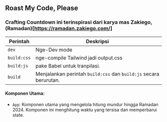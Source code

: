 ## Roast My Code, Please

### Crafting Countdown ini terinspirasi dari karya mas Zakiego, (Ramadan)[https://ramadan.zakiego.com/]

| Perintah      | Deskripsi                                                                                                                           |
|---------------|-------------------------------------------------------------------------------------------------------------------------------------|
| `dev`         | Nge-Dev mode  |
| `build:css`   | nge-compile Tailwind jadi output.css                                 |
| `build:js`    | pake Babel untuk tranpilasi.                                             |
| `build`       | Menjalankan perintah `build:css` dan `build:js` secara berurutan.                                                                   |

#### Komponen Utama:

- `App`: Komponen utama yang mengelola hitung mundur hingga Ramadan 2024. Komponen ini menghitung waktu yang tersisa dan memperbarui state.
